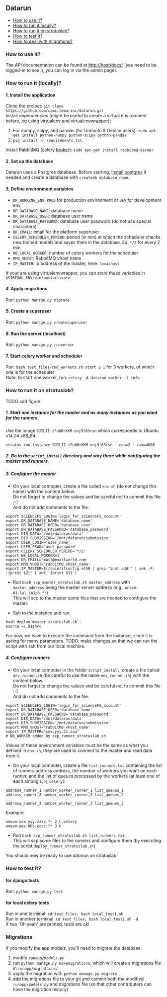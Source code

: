 ## Datarun

* [How to use it?](#how-to-use-it)
* [How to run it locally?](#how-to-run-it-locally)
* [How to run it on stratuslab?](#how-to-run-it-on-stratuslab)
* [How to test it?](#how-to-test-it)
* [How to deal with migrations?](#migrations)

### How to use it?

The API documentation can be found at [http://host/docs/](http://127.0.0.1:8000/docs/) 
(you need to be logged-in to see it, you can log in via the admin page).  

### How to run it (locally)?

#### 1. Install the application

Clone the project: `git clone https://github.com/camillemarini/datarun.git`  
Install dependencies (might be useful to create a virtual environment before, eg using [virtualenv and virtualenvwrapper](https://virtualenvwrapper.readthedocs.org/en/latest/)):  
1. For numpy, scipy, and pandas (for Unbuntu & Debian users): `sudo apt-get install python-numpy python-scipy python-pandas`  
2. `pip install -r requirements.txt`.   

Install RabbitMQ (celery [broker](http://docs.celeryproject.org/en/latest/getting-started/first-steps-with-celery.html#rabbitmq)): `sudo apt-get install rabbitmq-server`   

#### 2. Set up the database
  
Datarun uses a Postgres database. 
Before starting, [install postgres](http://www.postgresql.org/download/) if needed and create a database with `createdb database_name`.   

#### 3. Define environment variables

* `DR_WORKING_ENV`: `PROD` for production environment or `DEV` for development env
* `DR_DATABASE_NAME`: database name  
* `DR_DATABASE_USER`: database user name  
* `DR_DATABASE_PASSWORD`: database user password (do not use special characters)   
* `DR_EMAIL`: email for the platform superuser     
* `CELERY_SCHEDULER_PERIOD`: period (in min) at which the scheduler checks new trained models and saves them in the database. Ex: `*/2` for every 2 min.    
* `NB_LOCAL_WORKER`: number of celery workers for the scheduler   
* `RMQ_VHOST`: RabbitMQ vhost name     
* `IP_MASTER`: ip address of the master, here: `localhost`   


If your are using virtualenvwrapper, you can store these variables in `$VIRTUAL_ENV/bin/postactivate`

#### 4. Apply migrations

Run: `python manage.py migrate`

#### 5. Create a superuser

Run: `python manage.py createsuperuser`  

#### 6. Run the server (localhost)

Run: `python manage.py runserver`

#### 7. Start celery worker and scheduler 

Run: `bash test_files/cmd_workers.sh start 2 1` for 3 workers, of which one is for the scheduler  
Note: to start one worker, run: `celery -A datarun worker -l info`  


### How to run it on stratuslab?

TODO add figure

##### 1. Start one instance for the master and as many instances as you want for the runners.  
Use the image `BJILII-tFu00rKKM-enj9l83rsn` which corresponds to Ubuntu v14.04 x86_64.    
```
stratus-run-instance BJILII-tFu00rKKM-enj9l83rsn --cpu=2 --ram=4000
```

##### 2. Go to the `script_install` directory and stay there while configuring the master and runners.

##### 3. Configure the master

* On your local computer, create a file called `env.sh` (do not change this name) with the content below.  
Do not forget to change the values and be careful not to commit this file :-)  
And do not add comments to the file.     
```
export SCIENCEFS_LOGIN='login_for_scienceFS_account'
export DR_DATABASE_NAME='database_name'
export DR_DATABASE_USER='database_user'
export DR_DATABASE_PASSWORD='database_password'
export DIR_DATA='/mnt/datarun/data'
export DIR_SUBMISSION='/mnt/datarun/submission'
export USER_LOGIN='user_name'
export USER_PSWD='user_password'
export CELERY_SCHEDULER_PERIOD='*/2' 
export NB_LOCAL_WORKER=1
export DR_EMAIL='mail@emailworld.com'
export RMQ_VHOST='rabbitMQ_vhost_name'
export IP_MASTER=$(/sbin/ifconfig eth0 | grep "inet addr" | awk -F: '{print $2}' | awk '{print $1}')
```   

* Run `bash scp_master_stratuslab.sh master_address` with `master_address` being the master server address (e.g., `onevm-81.lal.in2p3.fr`)   
This will scp to the master some files that are needed to configure the master.  

* Ssh to the instance and run: 
```
bash deploy_master_stratuslab.sh`.  
source ~/.bashrc
```
For now, we have to execute the command from the instance, since it is asking for many parameters. TODO: make changes so that we can run the script with ssh from our local machine.   
 
##### 4. Configure runners

* On your local computer in the folder `script_install`, create a file called `env_runner.sh` (be careful to use the name `env_runner.sh`) with the content below.  
Do not forget to change the values and be careful not to commit this file :-)  
And do not add comments to the file.
```
export SCIENCEFS_LOGIN='login_for_scienceFS_account'
export DR_DATABASE_USER='database_name'
export DR_DATABASE_PASSWORD='database_password'
export DIR_DATA='/mnt/datarun/data'
export DIR_SUBMISSION='/mnt/datarun/submission'
export RMQ_VHOST='rabbitMQ_vhost_name'
export IP_MASTER='xxx.yyy.zz.aaa'
# NB_WORKER added by scp_runner_stratuslab.sh
```
Values of these environment variables must be the same as what you defined in `env.sh`, they are used to connect to the master and read data from it.


* On your local computer, create a file `list_runners.txt` containing the list of runners address address, the number of workers you want on each runner, and the list of queues processed by the workers (at least one of each among `L`, `H`, `celery`):  
```
address_runner_1 number_worker_runner_1 list_queues_1  
address_runner_2 number_worker_runner_2 list_queues_2   
...
address_runner_3 number_worker_runner_3 list_queues_3   
```  
Example:
```
onevm-xxx.yyy.zzzz.fr 2 L,celery  
onevm-aaa.bbb.cccc.fr 3 H 
```

* Run `bash scp_runner_stratuslab.sh list_runners.txt`.  
This will scp some files to the runners and configure them (by executing the script `deploy_runner_stratuslab.sh`)  

You should now be ready to use datarun on stratuslab!  

### How to test it?

#### for django tests
Run: `python manage.py test`

#### for local celery tests
Run in one terminal: `cd test_files; bash local_test1.sh`  
Run in another terminal: `cd test_files; bash local_test2.sh -d`  
If two 'Oh yeah' are printed, tests are ok!     

### Migrations

If you modify the app models, you'll need to migrate the database.  
1. modify `runapp/models.py`  
2. run `python manage.py makemigrations`, which will create a migrations file in `runapp/migrations/` 
3. apply the migration with `python manage.py migrate`  
4. add the migrations file to your git and commit both the modified `runapp/models.py` and migrations file (so that other contributors can have the migration history)    
